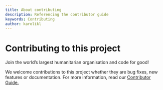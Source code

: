 ```yaml
---
title: About contributing
description: Referencing the contributor guide
keywords: Contributing
author: karolikl
---
```


# Contributing to this project

Join the world’s largest humanitarian organisation and code for good!

We welcome contributions to this project whether they are bug fixes, new features or documentation. For more information, read our [Contributor Guide.](../Documentation/Contribution/contributing.md)